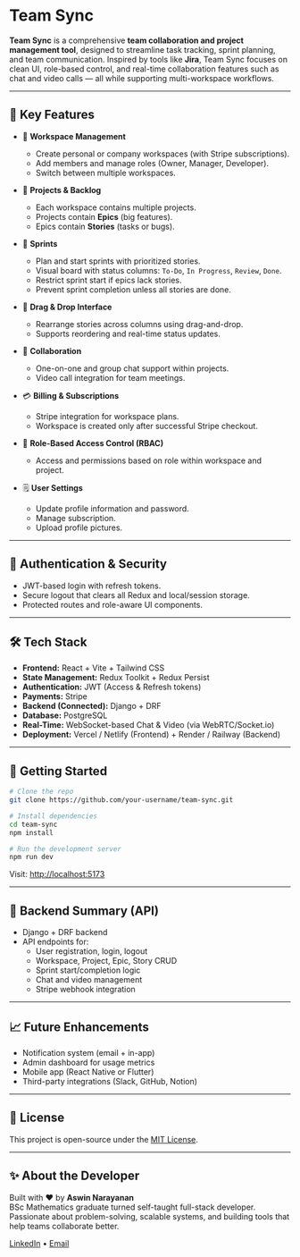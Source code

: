 # Team Sync

**Team Sync** is a comprehensive **team collaboration and project management tool**, designed to streamline task tracking, sprint planning, and team communication. Inspired by tools like **Jira**, Team Sync focuses on clean UI, role-based control, and real-time collaboration features such as chat and video calls — all while supporting multi-workspace workflows.

---

## 🌟 Key Features

- 🧠 **Workspace Management**
  - Create personal or company workspaces (with Stripe subscriptions).
  - Add members and manage roles (Owner, Manager, Developer).
  - Switch between multiple workspaces.

- 📂 **Projects & Backlog**
  - Each workspace contains multiple projects.
  - Projects contain **Epics** (big features).
  - Epics contain **Stories** (tasks or bugs).

- 📆 **Sprints**
  - Plan and start sprints with prioritized stories.
  - Visual board with status columns: `To-Do`, `In Progress`, `Review`, `Done`.
  - Restrict sprint start if epics lack stories.
  - Prevent sprint completion unless all stories are done.

- 🔄 **Drag & Drop Interface**
  - Rearrange stories across columns using drag-and-drop.
  - Supports reordering and real-time status updates.

- 🎥 **Collaboration**
  - One-on-one and group chat support within projects.
  - Video call integration for team meetings.

- 💳 **Billing & Subscriptions**
  - Stripe integration for workspace plans.
  - Workspace is created only after successful Stripe checkout.

- 👥 **Role-Based Access Control (RBAC)**
  - Access and permissions based on role within workspace and project.

- 🗒 **User Settings**
  - Update profile information and password.
  - Manage subscription.
  - Upload profile pictures.

---

## 🔐 Authentication & Security

- JWT-based login with refresh tokens.
- Secure logout that clears all Redux and local/session storage.
- Protected routes and role-aware UI components.

---

## 🛠️ Tech Stack

- **Frontend:** React + Vite + Tailwind CSS
- **State Management:** Redux Toolkit + Redux Persist
- **Authentication:** JWT (Access & Refresh tokens)
- **Payments:** Stripe
- **Backend (Connected):** Django + DRF
- **Database:** PostgreSQL
- **Real-Time:** WebSocket-based Chat & Video (via WebRTC/Socket.io)
- **Deployment:** Vercel / Netlify (Frontend) + Render / Railway (Backend)

---

## 🧪 Getting Started

```bash
# Clone the repo
git clone https://github.com/your-username/team-sync.git

# Install dependencies
cd team-sync
npm install

# Run the development server
npm run dev
```

Visit: [http://localhost:5173](http://localhost:5173)

---

## 🧱 Backend Summary (API)

- Django + DRF backend
- API endpoints for:
  - User registration, login, logout
  - Workspace, Project, Epic, Story CRUD
  - Sprint start/completion logic
  - Chat and video management
  - Stripe webhook integration

---

## 📈 Future Enhancements

- Notification system (email + in-app)
- Admin dashboard for usage metrics
- Mobile app (React Native or Flutter)
- Third-party integrations (Slack, GitHub, Notion)

---

## 📄 License

This project is open-source under the [MIT License](LICENSE).

---

## ✨ About the Developer

Built with ❤️ by **Aswin Narayanan**  
BSc Mathematics graduate turned self-taught full-stack developer. Passionate about problem-solving, scalable systems, and building tools that help teams collaborate better.

[LinkedIn](www.linkedin.com/in/aswin-nt/) •  [Email](aswinmalamakkavu@gmail.com)

